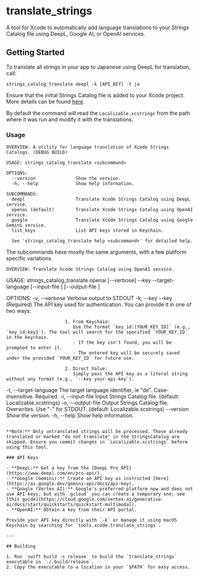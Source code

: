 # translate_strings

A tool for Xcode to automatically add language translations to your Strings Catalog file using DeepL, Google AI, or OpenAI services.

## Getting Started

To translate all strings in your app to Japanese using DeepL for translation, call:

```shell
strings_catalog_translate deepl -k [API_KEY] -t ja
```

Ensure that the initial Strings Catalog file is added to your Xcode project. More details can be found [here](https://developer.apple.com/documentation/xcode/localizing-and-varying-text-with-a-string-catalog).

By default the command will read the `Localizable.xcstrings` from the path where it was run and modify it with the translations.

### Usage

```
OVERVIEW: A utility for language translation of Xcode Strings Catalogs. (DEBUG BUILD)

USAGE: strings_catalog_translate <subcommand>

OPTIONS:
  --version               Show the version.
  -h, --help              Show help information.

SUBCOMMANDS:
  deepl                   Translate Xcode Strings Catalog using DeepL service.
  openai (default)        Translate Xcode Strings Catalog using OpenAI service.
  google                  Translate Xcode Strings Catalog using Google Gemini service.
  list_keys               List API keys stored in Keychain.

  See 'strings_catalog_translate help <subcommand>' for detailed help.
```

The subcommands have mostly the same arguments, with a few platform specific variations.

```
OVERVIEW: Translate Xcode Strings Catalog using OpenAI service.

```
USAGE: strings_catalog_translate openai [--verbose] --key <key> --target-language <target-language> [--input-file <input-file>] [--output-file <output-file>]

OPTIONS:
  -v, --verbose           Verbose output to STDOUT
  -k, --key <key>         --key <key> (Required)
                          The API key used for authentication. You can provide it in one of two ways:

                          1. From Keychain:
                             Use the format `key_id:[YOUR_KEY_ID]` (e.g., `key_id:key1`). The tool will search for the specified `YOUR_KEY_ID` in the keychain.
                             - If the key isn't found, you will be prompted to enter it.
                             - The entered key will be securely saved under the provided `YOUR_KEY_ID` for future use.

                          2. Direct Value:
                             Simply pass the API key as a literal string without any format (e.g., `--key your-api-key`).

  -t, --target-language <target-language>
                          The target language identifier, ie "de". Case-insensitive. Required.
  -i, --input-file <input-file>
                          Input Strings Catalog file. (default: Localizable.xcstrings)
  -o, --output-file <output-file>
                          Output Strings Catalog file. Overwrites. Use "-" for STDOUT. (default: Localizable.xcstrings)
  --version               Show the version.
  -h, --help              Show help information.
```

**Note:** Only untranslated strings will be processed. Those already translated or marked "do not translate" in the StringsCatalog are skipped. Ensure you commit changes in `Localizable.xcstrings` before using this tool.

### API Keys

- **DeepL:** Get a key from the [DeepL Pro API](https://www.deepl.com/en/pro-api/).
- **Google (Gemini):** Create an API key as instructed [here](https://ai.google.dev/gemini-api/docs/api-key).
- **Google (Vertex AI):** Google's preferred platform now and does not use API keys; but with `gcloud` you can create a temporary one; see [this guide](https://cloud.google.com/vertex-ai/generative-ai/docs/start/quickstarts/quickstart-multimodal).
- **OpenAI:** Obtain a key from their API portal.

Provide your API key directly with `-k` or manage it using macOS Keychain by searching for `tools.xcode.translate_strings`.

---

## Building

1. Run `swift build -c release` to build the `translate_strings` executable in `./.build/release`.
2. Copy the executable to a location in your `$PATH` for easy access.
